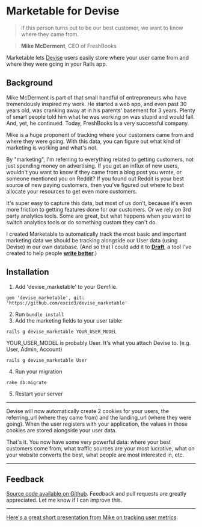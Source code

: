 Marketable for Devise
===================

> If this person turns out to be our best customer, we want to know where they came from. 

> **Mike McDerment**, CEO of FreshBooks 

Marketable lets [Devise](https://github.com/plataformatec/devise) users easily store where your user came from and where they were going in your Rails app.


## Background

Mike McDerment is part of that small handful of entrepreneurs who have tremendously inspired my work. He started a web app, and even past 30 years old, was cranking away at in his parents' basement for 3 years. Plenty of smart people told him what he was working on was stupid and would fail. And, yet, he continued. Today, FreshBooks is a very successful company. 

Mike is a huge proponent of tracking where your customers came from and where they were going. With this data, you can figure out what kind of marketing is working and what's not. 

By "marketing", I'm referring to everything related to getting customers, not just spending money on advertising. If you get an influx of new users, wouldn't you want to know if they came from a blog post you wrote, or someone mentioned you on Reddit? If you found out Reddit is your best source of new paying customers, then you've figured out where to best allocate your resources to get even more customers. 

It's super easy to capture this data, but most of us don't, because it's even more friction to getting features done for our customers. Or we rely on 3rd party analytics tools. Some are great, but what happens when you want to switch analytics tools or do something custom they can't do.

I created Marketable to automatically track the most basic and important marketing data we should be tracking alongside our User data (using Devise) in our own database. (And so that I could add it to [**Draft**](http://draftin.com), a tool I've created to help people [**write better**](http://draftin.com).)

 
## Installation


1) Add 'devise_marketable' to your Gemfile. 

```
gem 'devise_marketable', git: 'https://github.com/excid3/devise_marketable'
```

2) Run `bundle install`
3) Add the marketing fields to your user table: 

```
rails g devise_marketable YOUR_USER_MODEL
```

YOUR_USER_MODEL is probably User. It's what you attach Devise to. (e.g. User, Admin, Account)

```
rails g devise_marketable User
```

4) Run your migration

```
rake db:migrate
```

5) Restart your server

------------

Devise will now automatically create 2 cookies for your users, the referring_url (where they came from) and the landing_url (where they were going). When the user registers with your application, the values in those cookies are stored alongside your user data. 

That's it. You now have some very powerful data: where your best customers come from, what traffic sources are your most lucrative, what on your website converts the best, what people are most interested in, etc. 

---------------

Feedback
--------
[Source code available on Github](https://github.com/excid3/devise_marketable). Feedback and pull requests are greatly appreciated.  Let me know if I can improve this.

---------------

[Here's a great short presentation from Mike on tracking user metrics](http://vimeo.com/10733370).
